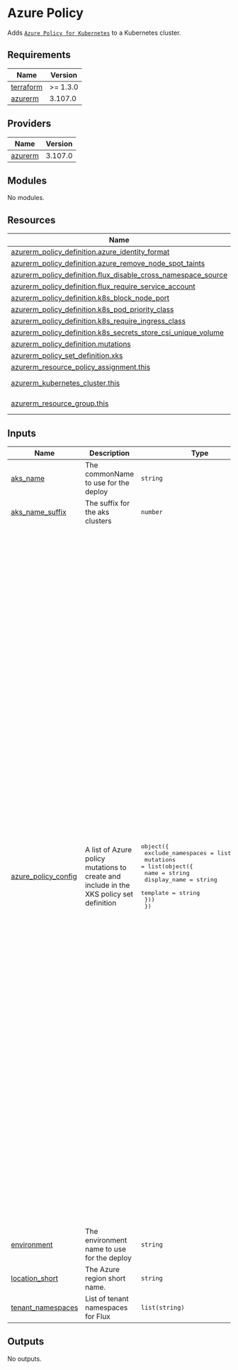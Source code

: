 # Azure Policy

Adds [`Azure Policy for Kubernetes`](https://github.com/Azure/azure-policy) to a Kubernetes cluster.

## Requirements

| Name | Version |
|------|---------|
| <a name="requirement_terraform"></a> [terraform](#requirement\_terraform) | >= 1.3.0 |
| <a name="requirement_azurerm"></a> [azurerm](#requirement\_azurerm) | 3.107.0 |

## Providers

| Name | Version |
|------|---------|
| <a name="provider_azurerm"></a> [azurerm](#provider\_azurerm) | 3.107.0 |

## Modules

No modules.

## Resources

| Name | Type |
|------|------|
| [azurerm_policy_definition.azure_identity_format](https://registry.terraform.io/providers/hashicorp/azurerm/3.107.0/docs/resources/policy_definition) | resource |
| [azurerm_policy_definition.azure_remove_node_spot_taints](https://registry.terraform.io/providers/hashicorp/azurerm/3.107.0/docs/resources/policy_definition) | resource |
| [azurerm_policy_definition.flux_disable_cross_namespace_source](https://registry.terraform.io/providers/hashicorp/azurerm/3.107.0/docs/resources/policy_definition) | resource |
| [azurerm_policy_definition.flux_require_service_account](https://registry.terraform.io/providers/hashicorp/azurerm/3.107.0/docs/resources/policy_definition) | resource |
| [azurerm_policy_definition.k8s_block_node_port](https://registry.terraform.io/providers/hashicorp/azurerm/3.107.0/docs/resources/policy_definition) | resource |
| [azurerm_policy_definition.k8s_pod_priority_class](https://registry.terraform.io/providers/hashicorp/azurerm/3.107.0/docs/resources/policy_definition) | resource |
| [azurerm_policy_definition.k8s_require_ingress_class](https://registry.terraform.io/providers/hashicorp/azurerm/3.107.0/docs/resources/policy_definition) | resource |
| [azurerm_policy_definition.k8s_secrets_store_csi_unique_volume](https://registry.terraform.io/providers/hashicorp/azurerm/3.107.0/docs/resources/policy_definition) | resource |
| [azurerm_policy_definition.mutations](https://registry.terraform.io/providers/hashicorp/azurerm/3.107.0/docs/resources/policy_definition) | resource |
| [azurerm_policy_set_definition.xks](https://registry.terraform.io/providers/hashicorp/azurerm/3.107.0/docs/resources/policy_set_definition) | resource |
| [azurerm_resource_policy_assignment.this](https://registry.terraform.io/providers/hashicorp/azurerm/3.107.0/docs/resources/resource_policy_assignment) | resource |
| [azurerm_kubernetes_cluster.this](https://registry.terraform.io/providers/hashicorp/azurerm/3.107.0/docs/data-sources/kubernetes_cluster) | data source |
| [azurerm_resource_group.this](https://registry.terraform.io/providers/hashicorp/azurerm/3.107.0/docs/data-sources/resource_group) | data source |

## Inputs

| Name | Description | Type | Default | Required |
|------|-------------|------|---------|:--------:|
| <a name="input_aks_name"></a> [aks\_name](#input\_aks\_name) | The commonName to use for the deploy | `string` | n/a | yes |
| <a name="input_aks_name_suffix"></a> [aks\_name\_suffix](#input\_aks\_name\_suffix) | The suffix for the aks clusters | `number` | n/a | yes |
| <a name="input_azure_policy_config"></a> [azure\_policy\_config](#input\_azure\_policy\_config) | A list of Azure policy mutations to create and include in the XKS policy set definition | <pre>object({<br/>    exclude_namespaces = list(string)<br/>    mutations = list(object({<br/>      name         = string<br/>      display_name = string<br/>      template     = string<br/>    }))<br/>  })</pre> | <pre>{<br/>  "exclude_namespaces": [<br/>    "linkerd",<br/>    "linkerd-cni",<br/>    "velero",<br/>    "grafana-agent"<br/>  ],<br/>  "mutations": [<br/>    {<br/>      "display_name": "Containers should not use privilege escalation",<br/>      "name": "ContainerNoPrivilegeEscalation",<br/>      "template": "container-disallow-privilege-escalation.yaml.tpl"<br/>    },<br/>    {<br/>      "display_name": "Containers should drop disallowed capabilities",<br/>      "name": "ContainerDropCapabilities",<br/>      "template": "container-drop-capabilities.yaml.tpl"<br/>    },<br/>    {<br/>      "display_name": "Containers should use a read-only root filesystem",<br/>      "name": "ContainerReadOnlyRootFs",<br/>      "template": "container-read-only-root-fs.yaml.tpl"<br/>    },<br/>    {<br/>      "display_name": "Ephemeral containers should not use privilege escalation",<br/>      "name": "EphemeralContainerNoPrivilegeEscalation",<br/>      "template": "ephemeral-container-disallow-privilege-escalation.yaml.tpl"<br/>    },<br/>    {<br/>      "display_name": "Ephemeral containers should drop disallowed capabilities",<br/>      "name": "EphemeralContainerDropCapabilities",<br/>      "template": "ephemeral-container-drop-capabilities.yaml.tpl"<br/>    },<br/>    {<br/>      "display_name": "Ephemeral containers should use a read-only root filesystem",<br/>      "name": "EphemeralContainerReadOnlyRootFs",<br/>      "template": "ephemeral-container-read-only-root-fs.yaml.tpl"<br/>    },<br/>    {<br/>      "display_name": "Init containers should not use privilege escalation",<br/>      "name": "InitContainerNoPrivilegeEscalation",<br/>      "template": "init-container-disallow-privilege-escalation.yaml.tpl"<br/>    },<br/>    {<br/>      "display_name": "Init containers should drop disallowed capabilities",<br/>      "name": "InitContainerDropCapabilities",<br/>      "template": "init-container-drop-capabilities.yaml.tpl"<br/>    },<br/>    {<br/>      "display_name": "Init containers should use a read-only root filesystem",<br/>      "name": "InitContainerReadOnlyRootFs",<br/>      "template": "init-container-read-only-root-fs.yaml.tpl"<br/>    },<br/>    {<br/>      "display_name": "Pods should use an allowed seccomp profile",<br/>      "name": "PodDefaultSecComp",<br/>      "template": "k8s-pod-default-seccomp.yaml.tpl"<br/>    },<br/>    {<br/>      "display_name": "Pods should not automount service account tokens",<br/>      "name": "PodServiceAccountTokenNoAutoMount",<br/>      "template": "k8s-pod-serviceaccount-token-false.yaml.tpl"<br/>    }<br/>  ]<br/>}</pre> | no |
| <a name="input_environment"></a> [environment](#input\_environment) | The environment name to use for the deploy | `string` | n/a | yes |
| <a name="input_location_short"></a> [location\_short](#input\_location\_short) | The Azure region short name. | `string` | n/a | yes |
| <a name="input_tenant_namespaces"></a> [tenant\_namespaces](#input\_tenant\_namespaces) | List of tenant namespaces for Flux | `list(string)` | `[]` | no |

## Outputs

No outputs.
